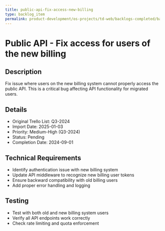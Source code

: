 ```yaml
---
title: public-api-fix-access-new-billing
type: backlog_item
permalink: product-development/os-projects/td-web/backlogs-completed/backlog-specs/public-api-fix-access-new-billing
---
```


# Public API - Fix access for users of the new billing

## Description
Fix issue where users on the new billing system cannot properly access the public API. This is a critical bug affecting API functionality for migrated users.

## Details
- Original Trello List: Q3-2024
- Import Date: 2025-01-03
- Priority: Medium-High (Q3-2024)
- Status: Pending
- Completion Date: 2024-09-01

## Technical Requirements
- Identify authentication issue with new billing system
- Update API middleware to recognize new billing user tokens
- Ensure backward compatibility with old billing users
- Add proper error handling and logging

## Testing
- Test with both old and new billing system users
- Verify all API endpoints work correctly
- Check rate limiting and quota enforcement